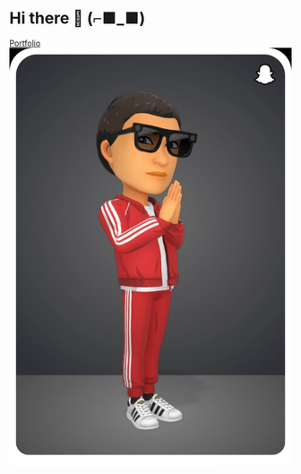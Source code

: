 # Hi there 👋 (⌐■_■) 
[Portfolio](https://therealdj97.github.io/)\
![img](https://github.com/therealdj97/therealdj97/blob/main/Snapchat-493441800-01.jpeg)


<!--
**therealdj97/therealdj97** is a ✨ _special_ ✨ repository because its `README.md` (this file) appears on your GitHub profile.

Here are some ideas to get you started:

- 🔭 I’m currently working on ...
- 🌱 I’m currently learning ...
- 👯 I’m looking to collaborate on ...
- 🤔 I’m looking for help with ...
- 💬 Ask me about ...
- 📫 How to reach me: ...
- 😄 Pronouns: ...
- ⚡ Fun fact: ...
-->
